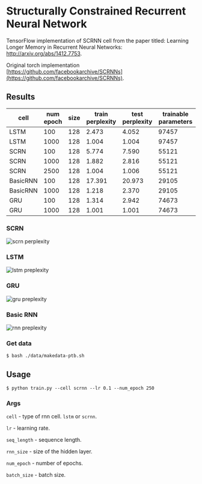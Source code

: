 # Structurally Constrained Recurrent Neural Network

TensorFlow implementation of SCRNN cell from the paper titled: Learning Longer Memory in Recurrent Neural Networks: http://arxiv.org/abs/1412.7753.

Original torch implementation [https://github.com/facebookarchive/SCRNNs](https://github.com/facebookarchive/SCRNNs).


## Results

|cell|num epoch|size|train perplexity|test perplexity|trainable parameters|
|---|---|---|---|---|---|
|LSTM|100|128|2.473|4.052|97457|
|LSTM|1000|128|1.004|1.004|97457|
|SCRN|100|128|5.774|7.590|55121|
|SCRN|1000|128|1.882|2.816|55121|
|SCRN|2500|128|1.004|1.006|55121|
|BasicRNN|100|128|17.391|20.973|29105|
|BasicRNN|1000|128|1.218|2.370|29105|
|GRU|100|128|1.314|2.942|74673|
|GRU|1000|128|1.001|1.001|74673|

### SCRN

![scrn perplexity](https://raw.githubusercontent.com/webgeist/scrnn-tensorflow/master/results/scrn-128-32-005-2500.png)

### LSTM

![lstm preplexity](https://raw.githubusercontent.com/webgeist/scrnn-tensorflow/master/results/lstm-128-32-005-2000.png)

### GRU

![gru preplexity](https://raw.githubusercontent.com/webgeist/scrnn-tensorflow/master/results/gru-128-32-005-2000.png)

### Basic RNN

![rnn preplexity](https://raw.githubusercontent.com/webgeist/scrnn-tensorflow/master/results/rnn-128-32-005-1500.png)

### Get data
```
$ bash ./data/makedata-ptb.sh
```

## Usage

```
$ python train.py --cell scrnn --lr 0.1 --num_epoch 250
```

### Args

`cell` - type of rnn cell. `lstm` or `scrnn`.

`lr` - learning rate.

`seq_length` - sequence length.

`rnn_size` - size of the hidden layer.

`num_epoch` - number of epochs.

`batch_size` - batch size. 

